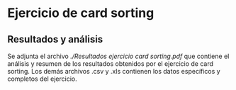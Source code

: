 ﻿# Ejercicio de card sorting

## Resultados y análisis

Se adjunta el archivo *./Resultados ejercicio card sorting.pdf* que contiene el análisis y resumen de los
resultados obtenidos por el ejercicio de card sorting. Los demás archivos .csv y .xls contienen los datos
específicos y completos del ejercicio.